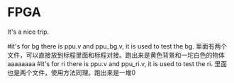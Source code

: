 # FPGA
It's a nice trip.





#it's for bg
there is ppu.v and ppu_bg.v, it is used to test the bg.
里面有两个文件，可以直接放到标程里面和标程对接。跑出来是黄色背景和一坨白色的物体
aaaaaaaa
#it's for ri
there is ppu.v and ppu_ri.v, it is used to test the ri.
里面也是两个文件，使用方法同理。跑出来是一堆0
